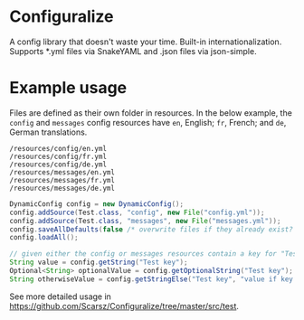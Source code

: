 # Configuralize
A config library that doesn't waste your time. Built-in internationalization.
Supports *.yml files via SnakeYAML and .json files via json-simple.

# Example usage
Files are defined as their own folder in resources. In the below example,
the `config` and `messages` config resources have `en`, English; `fr`, French;
and `de`, German translations.
```
/resources/config/en.yml
/resources/config/fr.yml
/resources/config/de.yml
/resources/messages/en.yml
/resources/messages/fr.yml
/resources/messages/de.yml
```
```java
DynamicConfig config = new DynamicConfig();
config.addSource(Test.class, "config", new File("config.yml"));
config.addSource(Test.class, "messages", new File("messages.yml"));
config.saveAllDefaults(false /* overwrite files if they already exist? */);
config.loadAll();

// given either the config or messages resources contain a key for "Test key"...
String value = config.getString("Test key");
Optional<String> optionalValue = config.getOptionalString("Test key");
String otherwiseValue = config.getStringElse("Test key", "value if key not in either resource");
```

See more detailed usage in https://github.com/Scarsz/Configuralize/tree/master/src/test.